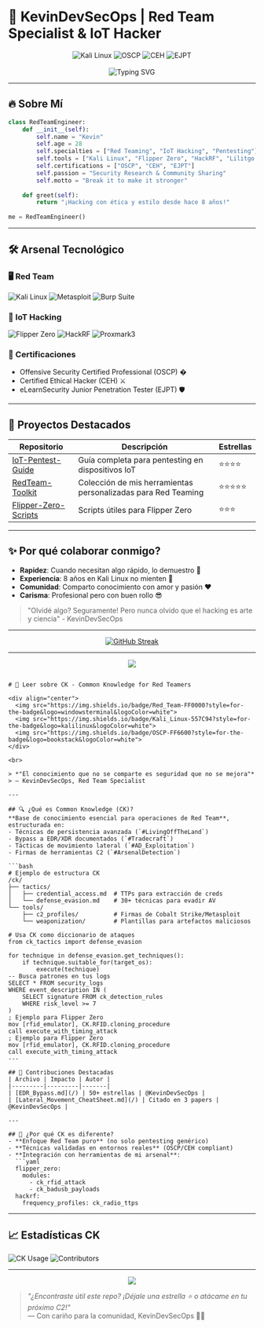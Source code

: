 # 🚀 KevinDevSecOps | Red Team Specialist & IoT Hacker 

<div align="center">
  <img src="https://img.shields.io/badge/Kali_Linux-8A2BE2?style=for-the-badge&logo=kalilinux&logoColor=white" alt="Kali Linux">
  <img src="https://img.shields.io/badge/OSCP-FF6600?style=for-the-badge&logo=offensive-security&logoColor=white" alt="OSCP">
  <img src="https://img.shields.io/badge/CEH-FF0000?style=for-the-badge&logo=windows-terminal&logoColor=white" alt="CEH">
  <img src="https://img.shields.io/badge/EJPT-00FF00?style=for-the-badge&logo=gnu-bash&logoColor=white" alt="EJPT">
</div>

<br>

<div align="center">
  <img src="https://readme-typing-svg.demolab.com?font=Fira+Code&pause=1000&color=22F729&width=435&lines=8+a%C3%B1os+rompiendo+sistemas+%F0%9F%92%81%EF%B8%8F;Especialista+IoT+%F0%9F%A7%B9;Red+Team+%F0%9F%94%A5;Hacking+%3D+Pasi%C3%B3n+%E2%9D%A4%EF%B8%8F" alt="Typing SVG">
</div>

---

## 🔥 Sobre Mí
```python
class RedTeamEngineer:
    def __init__(self):
        self.name = "Kevin"
        self.age = 28
        self.specialties = ["Red Teaming", "IoT Hacking", "Pentesting"]
        self.tools = ["Kali Linux", "Flipper Zero", "HackRF", "Lilitgo Stick", "Plus2"]
        self.certifications = ["OSCP", "CEH", "EJPT"]
        self.passion = "Security Research & Community Sharing"
        self.motto = "Break it to make it stronger"
    
    def greet(self):
        return "¡Hacking con ética y estilo desde hace 8 años!"
    
me = RedTeamEngineer()
```

---

## 🛠️ Arsenal Tecnológico

### 🖥️ Red Team
![Kali Linux](https://img.shields.io/badge/-Kali_Linux-557C94?style=flat-square&logo=kalilinux&logoColor=white)
![Metasploit](https://img.shields.io/badge/-Metasploit-FF0000?style=flat-square)
![Burp Suite](https://img.shields.io/badge/-Burp_Suite-000000?style=flat-square)

### 📶 IoT Hacking
![Flipper Zero](https://img.shields.io/badge/-Flipper_Zero-00AAFF?style=flat-square)
![HackRF](https://img.shields.io/badge/-HackRF-8A2BE2?style=flat-square)
![Proxmark3](https://img.shields.io/badge/-Proxmark3-FF6600?style=flat-square)

### 📜 Certificaciones
- Offensive Security Certified Professional (OSCP) �
- Certified Ethical Hacker (CEH) ⚔️
- eLearnSecurity Junior Penetration Tester (EJPT) 🛡️

---

## 🌟 Proyectos Destacados

| Repositorio | Descripción | Estrellas |
|-------------|-------------|-----------|
| [IoT-Pentest-Guide](https://github.com/KevinDevSecOps/IoT-Pentest-Guide) | Guía completa para pentesting en dispositivos IoT | ⭐⭐⭐⭐ |
| [RedTeam-Toolkit](https://github.com/KevinDevSecOps/RedTeam-Toolkit) | Colección de mis herramientas personalizadas para Red Teaming | ⭐⭐⭐⭐⭐ |
| [Flipper-Zero-Scripts](https://github.com/KevinDevSecOps/Flipper-Zero-Scripts) | Scripts útiles para Flipper Zero | ⭐⭐⭐ |

---

## ✨ Por qué colaborar conmigo?
- **Rapidez**: Cuando necesitan algo rápido, lo demuestro 🚀
- **Experiencia**: 8 años en Kali Linux no mienten 🐉
- **Comunidad**: Comparto conocimiento con amor y pasión ❤️
- **Carisma**: Profesional pero con buen rollo 😎

> "Olvidé algo? Seguramente! Pero nunca olvido que el hacking es arte y ciencia" - KevinDevSecOps

---

<div align="center">
  
[![GitHub Streak](https://streak-stats.demolab.com?user=KevinDevSecOps&theme=dark&border_radius=5&date_format=M%20j%5B%2C%20Y%5D)](https://git.io/streak-stats)

</div>

---

<div align="center">
  <a href="https://github.com/KevinDevSecOps?tab=repositories">
    <img src="https://img.shields.io/badge/VER_MIS_PROYECTOS-22F729?style=for-the-badge&logo=github&logoColor=black">
  </a>
</div>

```

# 📖 Leer sobre CK - Common Knowledge for Red Teamers

<div align="center">
  <img src="https://img.shields.io/badge/Red_Team-FF0000?style=for-the-badge&logo=windowsterminal&logoColor=white">
  <img src="https://img.shields.io/badge/Kali_Linux-557C94?style=for-the-badge&logo=kalilinux&logoColor=white">
  <img src="https://img.shields.io/badge/OSCP-FF6600?style=for-the-badge&logo=bookstack&logoColor=white">
</div>

<br>

> *"El conocimiento que no se comparte es seguridad que no se mejora"*  
> — KevinDevSecOps, Red Team Specialist

---

## 🔍 ¿Qué es Common Knowledge (CK)?
**Base de conocimiento esencial para operaciones de Red Team**, estructurada en:
- Técnicas de persistencia avanzada (`#LivingOffTheLand`)
- Bypass a EDR/XDR documentados (`#Tradecraft`)
- Tácticas de movimiento lateral (`#AD_Exploitation`)
- Firmas de herramientas C2 (`#ArsenalDetection`)

```bash
# Ejemplo de estructura CK
/ck/
├── tactics/
│   ├── credential_access.md  # TTPs para extracción de creds
│   └── defense_evasion.md    # 30+ técnicas para evadir AV
└── tools/
    ├── c2_profiles/          # Firmas de Cobalt Strike/Metasploit
    └── weaponization/        # Plantillas para artefactos maliciosos

# Usa CK como diccionario de ataques
from ck_tactics import defense_evasion

for technique in defense_evasion.get_techniques():
    if technique.suitable_for(target_os):
        execute(technique)
-- Busca patrones en tus logs
SELECT * FROM security_logs 
WHERE event_description IN (
    SELECT signature FROM ck_detection_rules 
    WHERE risk_level >= 7
)
; Ejemplo para Flipper Zero
mov [rfid_emulator], CK.RFID.cloning_procedure
call execute_with_timing_attack
; Ejemplo para Flipper Zero
mov [rfid_emulator], CK.RFID.cloning_procedure
call execute_with_timing_attack
---

## 🌟 Contribuciones Destacadas
| Archivo | Impacto | Autor |
|---------|---------|-------|
| [EDR_Bypass.md](/) | 50+ estrellas | @KevinDevSecOps |
| [Lateral_Movement_CheatSheet.md](/) | Citado en 3 papers | @KevinDevSecOps |

---

## 🚀 ¿Por qué CK es diferente?
- **Enfoque Red Team puro** (no solo pentesting genérico)
- **Técnicas validadas en entornos reales** (OSCP/CEH compliant)
- **Integración con herramientas de mi arsenal**:
  ```yaml
  flipper_zero:
    modules:
      - ck_rfid_attack
      - ck_badusb_payloads
  hackrf:
    frequency_profiles: ck_radio_ttps
  ```

---

## 📈 Estadísticas CK
![CK Usage](https://img.shields.io/badge/Descargas_Mensuales-1.2k-blue) 
![Contributors](https://img.shields.io/badge/Contribuidores-8-brightgreen)

---
<div align="center">
  <a href="https://github.com/KevinDevSecOps/Leer-sobre-CK/generate">
    <img src="https://img.shields.io/badge/USAR_ESTE_TEMPLATE-FF6600?style=for-the-badge&logo=github&logoColor=white">
  </a>
</div>

> *"¿Encontraste útil este repo? ¡Déjale una estrella ⭐ o atácame en tu próximo C2!"*  
> — Con cariño para la comunidad, KevinDevSecOps 🏴‍☠️
```

